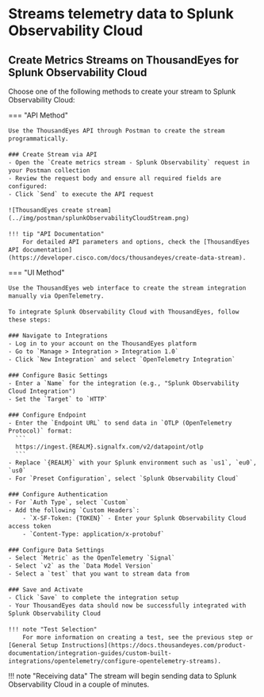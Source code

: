 # Streams telemetry data to Splunk Observability Cloud

## Create Metrics Streams on ThousandEyes for Splunk Observability Cloud

Choose one of the following methods to create your stream to Splunk Observability Cloud:

=== "API Method"

    Use the ThousandEyes API through Postman to create the stream programmatically.
    
    ### Create Stream via API
    - Open the `Create metrics stream - Splunk Observability` request in your Postman collection
    - Review the request body and ensure all required fields are configured:
    - Click `Send` to execute the API request
    
    ![ThousandEyes create stream](../img/postman/splunkObservabilityCloudStream.png)
    
    !!! tip "API Documentation"
        For detailed API parameters and options, check the [ThousandEyes API documentation](https://developer.cisco.com/docs/thousandeyes/create-data-stream).

=== "UI Method"

    Use the ThousandEyes web interface to create the stream integration manually via OpenTelemetry.
    
    To integrate Splunk Observability Cloud with ThousandEyes, follow these steps:
    
    ### Navigate to Integrations
    - Log in to your account on the ThousandEyes platform
    - Go to `Manage > Integration > Integration 1.0`
    - Click `New Integration` and select `OpenTelemetry Integration`
    
    ### Configure Basic Settings
    - Enter a `Name` for the integration (e.g., "Splunk Observability Cloud Integration")
    - Set the `Target` to `HTTP`
    
    ### Configure Endpoint
    - Enter the `Endpoint URL` to send data in `OTLP (OpenTelemetry Protocol)` format:
      ```
      https://ingest.{REALM}.signalfx.com/v2/datapoint/otlp
      ```
    - Replace `{REALM}` with your Splunk environment such as `us1`, `eu0`, `us0`
    - For `Preset Configuration`, select `Splunk Observability Cloud`
    
    ### Configure Authentication
    - For `Auth Type`, select `Custom`
    - Add the following `Custom Headers`:
        - `X-SF-Token: {TOKEN}` - Enter your Splunk Observability Cloud access token
        - `Content-Type: application/x-protobuf`
    
    ### Configure Data Settings
    - Select `Metric` as the OpenTelemetry `Signal`
    - Select `v2` as the `Data Model Version`
    - Select a `test` that you want to stream data from
    
    ### Save and Activate
    - Click `Save` to complete the integration setup
    - Your ThousandEyes data should now be successfully integrated with Splunk Observability Cloud
    
    !!! note "Test Selection"
        For more information on creating a test, see the previous step or [General Setup Instructions](https://docs.thousandeyes.com/product-documentation/integration-guides/custom-built-integrations/opentelemetry/configure-opentelemetry-streams).

!!! note "Receiving data"
    The stream will begin sending data to Splunk Observability Cloud in a couple of minutes.
